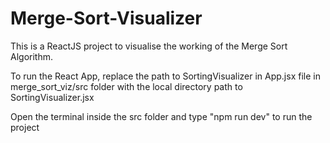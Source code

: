 # Merge-Sort-Visualizer
This is a ReactJS project to visualise the working of the Merge Sort Algorithm.

To run the React App, replace the path to SortingVisualizer in App.jsx file in merge_sort_viz/src folder with the local directory path to SortingVisualizer.jsx

Open the terminal inside the src folder and type "npm run dev" to run the project
